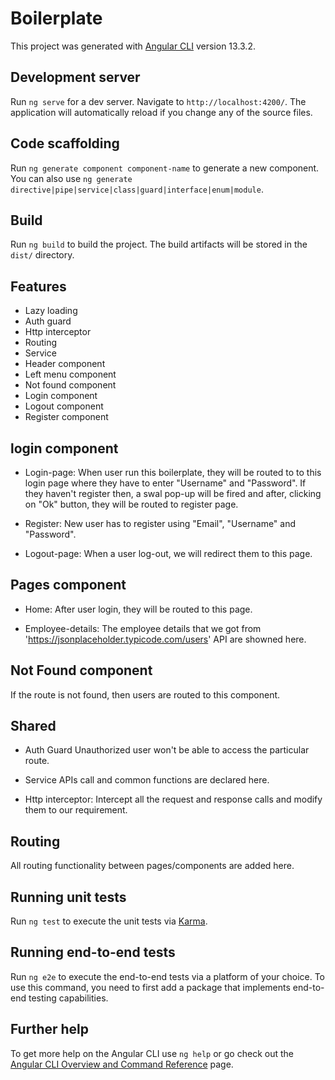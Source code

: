 # Boilerplate

This project was generated with [Angular CLI](https://github.com/angular/angular-cli) version 13.3.2.

## Development server

Run `ng serve` for a dev server. Navigate to `http://localhost:4200/`. The application will automatically reload if you change any of the source files.

## Code scaffolding

Run `ng generate component component-name` to generate a new component. You can also use `ng generate directive|pipe|service|class|guard|interface|enum|module`.

## Build

Run `ng build` to build the project. The build artifacts will be stored in the `dist/` directory.

## Features

- Lazy loading
- Auth guard
- Http interceptor
- Routing
- Service
- Header component
- Left menu component
- Not found component
- Login component
- Logout component
- Register component

## login component

- Login-page:
  When user run this boilerplate, they will be routed to to this login page where they have to enter "Username" and "Password". If they haven't register then, a swal pop-up will be fired and after, clicking on "Ok" button, they will be routed to register page.

- Register:
  New user has to register using "Email", "Username" and "Password".

- Logout-page:
  When a user log-out, we will redirect them to this page.

## Pages component

- Home:
  After user login, they will be routed to this page.

- Employee-details:
  The employee details that we got from 'https://jsonplaceholder.typicode.com/users' API are showned here.

## Not Found component

If the route is not found, then users are routed to this component.

## Shared

- Auth Guard
  Unauthorized user won't be able to access the particular route.

- Service
  APIs call and common functions are declared here.

- Http interceptor:
  Intercept all the request and response calls and modify them to our requirement.

## Routing

All routing functionality between pages/components are added here.

## Running unit tests

Run `ng test` to execute the unit tests via [Karma](https://karma-runner.github.io).

## Running end-to-end tests

Run `ng e2e` to execute the end-to-end tests via a platform of your choice. To use this command, you need to first add a package that implements end-to-end testing capabilities.

## Further help

To get more help on the Angular CLI use `ng help` or go check out the [Angular CLI Overview and Command Reference](https://angular.io/cli) page.
